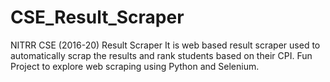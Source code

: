 # CSE_Result_Scraper
NITRR CSE (2016-20) Result Scraper
It is web based result scraper used to automatically scrap the results and rank students based on their CPI.
Fun Project to explore web scraping using Python and Selenium.  
